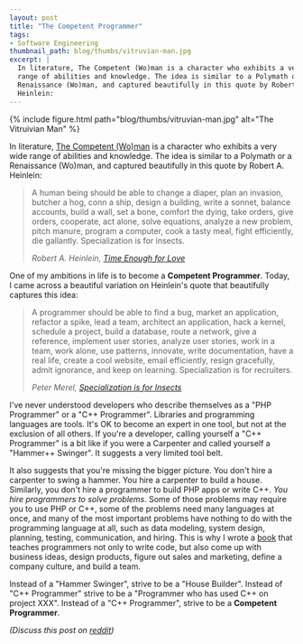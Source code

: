 ```yaml
---
layout: post
title: "The Competent Programmer"
tags:
- Software Engineering
thumbnail_path: blog/thumbs/vitruvian-man.jpg
excerpt: |
  In literature, The Competent (Wo)man is a character who exhibits a very wide 
  range of abilities and knowledge. The idea is similar to a Polymath or a 
  Renaissance (Wo)man, and captured beautifully in this quote by Robert A. 
  Heinlein:
---  
```


{% include figure.html path="blog/thumbs/vitruvian-man.jpg" alt="The Vitruivian Man" %}

In literature, [The Competent (Wo)man](http://en.wikipedia.org/wiki/Competent_man)
is a character who exhibits a very wide range of abilities and knowledge. The 
idea is similar to a Polymath or a Renaissance (Wo)man, and captured 
beautifully in this quote by Robert A. Heinlein:

<blockquote>
  <p>
    A human being should be able to change a diaper, plan an invasion, butcher 
    a hog, conn a ship, design a building, write a sonnet, balance accounts, 
    build a wall, set a bone, comfort the dying, take orders, give orders, 
    cooperate, act alone, solve equations, analyze a new problem, pitch manure, 
    program a computer, cook a tasty meal, fight efficiently, die gallantly. 
    Specialization is for insects.
  </p>
  <cite>
    Robert A. Heinlein, 
    <a href="http://www.amazon.com/dp/0441810764?ref=hello-startup-20" target="_blank">Time Enough for Love</a>
  </cite>
</blockquote>

One of my ambitions in life is to become a **Competent Programmer**. Today, I
came across a beautiful variation on Heinlein's quote that beautifully captures
this idea:

<blockquote>
  <p>
    A programmer should be able to find a bug, market an application, refactor 
    a spike, lead a team, architect an application, hack a kernel, schedule a 
    project, build a database, route a network, give a reference, implement 
    user stories, analyze user stories, work in a team, work alone, use 
    patterns, innovate, write documentation, have a real life, create a cool 
    website, email efficiently, resign gracefully, admit ignorance, and keep on 
    learning. Specialization is for recruiters.
  </p>
  <cite>
    Peter Merel,
    <a href="http://c2.com/cgi/wiki?SpecializationIsForInsects" target="_blank">Specialization is for Insects</a>
  </cite>
</blockquote>

I've never understood developers who describe themselves as a "PHP Programmer" 
or a "C++ Programmer". Libraries and programming languages are tools. It's OK to 
become an expert in one tool, but not at the exclusion of all others. If you're 
a developer, calling yourself a "C++ Programmer" is a bit like if you were a 
Carpenter and called yourself a "Hammer++ Swinger". It suggests a very limited 
tool belt.

It also suggests that you're missing the bigger picture. You don't hire a 
carpenter to swing a hammer. You hire a carpenter to build a house. Similarly,
you don't hire a programmer to build PHP apps or write C++. *You hire 
programmers to solve problems*. Some of those problems may require you to use 
PHP or C++, some of the problems need many languages at once, and many of the 
most important problems have nothing to do with the programming language at 
all, such as data modeling, system design, planning, testing, communication, 
and hiring. This is why I wrote a [book](http://www.hello-startup.net/?ref=a-programmer-should)
that teaches programmers not only to write code, but also come up with business
ideas, design products, figure out sales and marketing, define a company 
culture, and build a team.

Instead of a "Hammer Swinger", strive to be a "House Builder". Instead of "C++ 
Programmer" strive to be a "Programmer who has used C++ on project XXX". Instead
of a "C++ Programmer", strive to be a **Competent Programmer**.

*(Discuss this post on [reddit](https://www.reddit.com/r/programming/comments/332iq7/the_competent_programmer/))*
